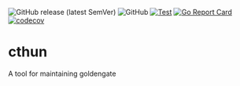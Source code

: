 ![GitHub release (latest SemVer)](https://img.shields.io/github/v/release/frank3950/cthun)
![GitHub](https://img.shields.io/github/license/frank3950/cthun)
[![Test](https://github.com/frank3950/cthun/actions/workflows/test.yml/badge.svg?branch=main)](https://github.com/frank3950/cthun/actions/workflows/test.yml)
[![Go Report Card](https://goreportcard.com/badge/github.com/frank3950/cthun)](https://goreportcard.com/report/github.com/frank3950/cthun)
[![codecov](https://codecov.io/gh/frank3950/cthun/branch/main/graph/badge.svg?token=dbe7bae3-c7a0-41ea-90a5-01aa3a918a75)](https://codecov.io/gh/frank3950/cthun)

# cthun

A tool for maintaining goldengate
